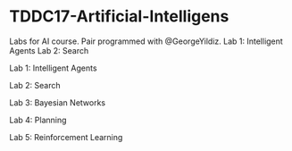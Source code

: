 # TDDC17-Artificial-Intelligens
Labs for AI course. Pair programmed with @GeorgeYildiz. Lab 1: Intelligent Agents Lab 2: Search

Lab 1: Intelligent Agents 

Lab 2: Search

Lab 3: Bayesian Networks

Lab 4: Planning

Lab 5: Reinforcement Learning

